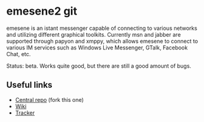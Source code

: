 # emesene2 git

emesene is an istant messenger capable of connecting to various networks 
and utilizing different graphical toolkits.
Currently msn and jabber are supported through papyon and xmppy,
which allows emesene to connect to various IM services such as
Windows Live Messenger, GTalk, Facebook Chat, etc.

Status: beta. Works quite good, but there are still a good amount of bugs.

## Useful links

* [Central repo](http://github.com/emesene/emesene) (fork this one)
* [Wiki](http://wiki.github.com/emesene/emesene)
* [Tracker](http://github.com/emesene/emesene/issues)
